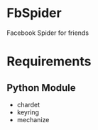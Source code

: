 # FbSpider
Facebook Spider for friends

# Requirements
## Python Module
- chardet
- keyring
- mechanize
